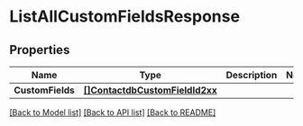 # ListAllCustomFieldsResponse

## Properties

Name | Type | Description | Notes
------------ | ------------- | ------------- | -------------
**CustomFields** | [**[]ContactdbCustomFieldId2xx**](ContactdbCustomFieldId2xx.md) |  |

[[Back to Model list]](../README.md#documentation-for-models) [[Back to API list]](../README.md#documentation-for-api-endpoints) [[Back to README]](../README.md)


